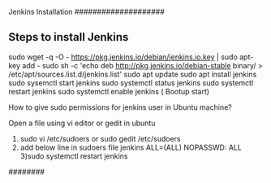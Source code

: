 Jenkins Installation
####################

Steps to install Jenkins
----------------------
sudo wget -q -O - https://pkg.jenkins.io/debian/jenkins.io.key | sudo apt-key add -
sudo sh -c 'echo deb http://pkg.jenkins.io/debian-stable binary/ > /etc/apt/sources.list.d/jenkins.list'
sudo apt update
sudo apt install jenkins
sudo sysemctl start jenkins
sudo systemctl status jenkins
sudo systemctl restart jenkins
sudo systemctl enable jenkins ( Bootup start)

How to give sudo permissions for jenkins user in Ubuntu machine?

Open a file using vi editor or gedit in ubuntu
1) sudo vi /etc/sudoers or sudo gedit /etc/sudoers
2) add below line in sudoers file
jenkins ALL=(ALL) NOPASSWD: ALL
3)sudo systemctl restart jenkins

########
